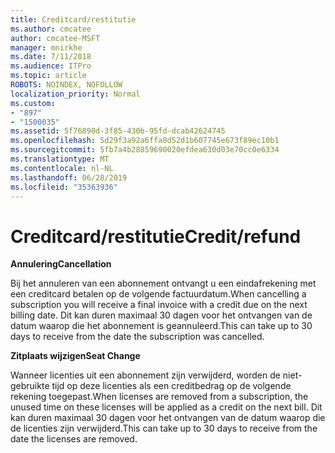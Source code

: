 ```yaml
---
title: Creditcard/restitutie
ms.author: cmcatee
author: cmcatee-MSFT
manager: mnirkhe
ms.date: 7/11/2018
ms.audience: ITPro
ms.topic: article
ROBOTS: NOINDEX, NOFOLLOW
localization_priority: Normal
ms.custom:
- "897"
- "1500035"
ms.assetid: 5f76890d-3f85-430b-95fd-dcab42624745
ms.openlocfilehash: 5d29f3a92a6ffa8d52d1b607745e673f89ec10b1
ms.sourcegitcommit: 5fb7a4b28859690020efdea630d03e70cc0e6334
ms.translationtype: MT
ms.contentlocale: nl-NL
ms.lasthandoff: 06/28/2019
ms.locfileid: "35363936"
---
```

# <a name="creditrefund"></a><span data-ttu-id="cbc9f-102">Creditcard/restitutie</span><span class="sxs-lookup"><span data-stu-id="cbc9f-102">Credit/refund</span></span>

 <span data-ttu-id="cbc9f-103">**Annulering**</span><span class="sxs-lookup"><span data-stu-id="cbc9f-103">**Cancellation**</span></span>
  
<span data-ttu-id="cbc9f-104">Bij het annuleren van een abonnement ontvangt u een eindafrekening met een creditcard betalen op de volgende factuurdatum.</span><span class="sxs-lookup"><span data-stu-id="cbc9f-104">When cancelling a subscription you will receive a final invoice with a credit due on the next billing date.</span></span> <span data-ttu-id="cbc9f-105">Dit kan duren maximaal 30 dagen voor het ontvangen van de datum waarop die het abonnement is geannuleerd.</span><span class="sxs-lookup"><span data-stu-id="cbc9f-105">This can take up to 30 days to receive from the date the subscription was cancelled.</span></span>
  
 <span data-ttu-id="cbc9f-106">**Zitplaats wijzigen**</span><span class="sxs-lookup"><span data-stu-id="cbc9f-106">**Seat Change**</span></span>
  
<span data-ttu-id="cbc9f-107">Wanneer licenties uit een abonnement zijn verwijderd, worden de niet-gebruikte tijd op deze licenties als een creditbedrag op de volgende rekening toegepast.</span><span class="sxs-lookup"><span data-stu-id="cbc9f-107">When licenses are removed from a subscription, the unused time on these licenses will be applied as a credit on the next bill.</span></span> <span data-ttu-id="cbc9f-108">Dit kan duren maximaal 30 dagen voor het ontvangen van de datum waarop die de licenties zijn verwijderd.</span><span class="sxs-lookup"><span data-stu-id="cbc9f-108">This can take up to 30 days to receive from the date the licenses are removed.</span></span>
  